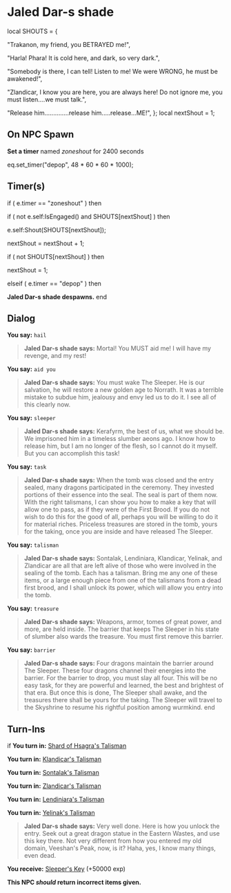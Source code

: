 # Jaled Dar-s shade
local SHOUTS = {

"Trakanon, my friend, you BETRAYED me!",

"Harla!  Phara!  It is cold here, and dark, so very dark.",

"Somebody is there, I can tell!  Listen to me!  We were WRONG, he must be awakened!",

"Zlandicar, I know you are here, you are always here!  Do not ignore me, you must listen....we must talk.",

"Release him..............release him.....release...ME!",
};
local nextShout = 1;

## On NPC Spawn

**Set a timer** named *zoneshout* for 2400 seconds

eq.set_timer("depop", 48 * 60 * 60 * 1000);


## Timer(s)


if ( e.timer == "zoneshout" ) then


if ( not e.self:IsEngaged() and SHOUTS[nextShout] ) then



e.self:Shout(SHOUTS[nextShout]);




nextShout = nextShout + 1;


if ( not SHOUTS[nextShout] ) then



nextShout = 1;


elseif ( e.timer == "depop" ) then


**Jaled Dar-s shade despawns.**
end

## Dialog

**You say:** `hail`



>**Jaled Dar-s shade says:** Mortal! You MUST aid me! I will have my revenge, and my rest!

**You say:** `aid you`



>**Jaled Dar-s shade says:** You must wake The Sleeper. He is our salvation, he will restore a new golden age to Norrath. It was a terrible mistake to subdue him, jealousy and envy led us to do it. I see all of this clearly now.

**You say:** `sleeper`



>**Jaled Dar-s shade says:** Kerafyrm, the best of us, what we should be. We imprisoned him in a timeless slumber aeons ago. I know how to release him, but I am no longer of the flesh, so I cannot do it myself. But you can accomplish this task!

**You say:** `task`



>**Jaled Dar-s shade says:** When the tomb was closed and the entry sealed, many dragons participated in the ceremony. They invested portions of their essence into the seal. The seal is part of them now. With the right talismans, I can show you how to make a key that will allow one to pass, as if they were of the First Brood. If you do not wish to do this for the good of all, perhaps you will be willing to do it for material riches. Priceless treasures are stored in the tomb, yours for the taking, once you are inside and have released The Sleeper.

**You say:** `talisman`



>**Jaled Dar-s shade says:** Sontalak, Lendiniara, Klandicar, Yelinak, and Zlandicar are all that are left alive of those who were involved in the sealing of the tomb. Each has a talisman. Bring me any one of these items, or a large enough piece from one of the talismans from a dead first brood, and I shall unlock its power, which will allow you entry into the tomb.

**You say:** `treasure`



>**Jaled Dar-s shade says:** Weapons, armor, tomes of great power, and more, are held inside. The barrier that keeps The Sleeper in his state of slumber also wards the treasure. You must first remove this barrier.

**You say:** `barrier`



>**Jaled Dar-s shade says:** Four dragons maintain the barrier around The Sleeper. These four dragons channel their energies into the barrier. For the barrier to drop, you must slay all four. This will be no easy task, for they are powerful and learned, the best and brightest of that era. But once this is done, The Sleeper shall awake, and the treasures there shall be yours for the taking. The Sleeper will travel to the Skyshrine to resume his rightful position among wurmkind.
end

## Turn-Ins





if **You turn in:** [Shard of Hsagra's Talisman](/item/9296)


 **You turn in:** [Klandicar's Talisman](/item/27255)


 **You turn in:** [Sontalak's Talisman](/item/27256)


 **You turn in:** [Zlandicar's Talisman](/item/27258)


 **You turn in:** [Lendiniara's Talisman](/item/27259)


 **You turn in:** [Yelinak's Talisman](/item/27266)


>**Jaled Dar-s shade says:** Very well done. Here is how you unlock the entry. Seek out a great dragon statue in the Eastern Wastes, and use this key there. Not very different from how you entered my old domain, Veeshan's Peak, now, is it? Haha, yes, I know many things, even dead.


 **You receive:**  [Sleeper's Key](/item/27265) (+50000 exp)

**This NPC *should* return incorrect items given.**

